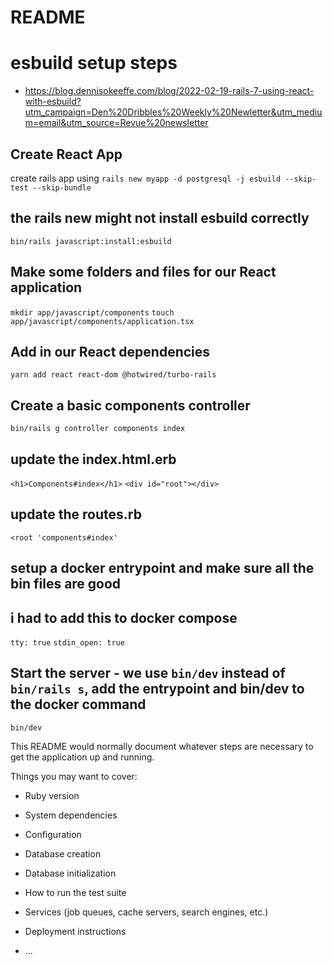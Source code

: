 # README

# esbuild setup steps
 - https://blog.dennisokeeffe.com/blog/2022-02-19-rails-7-using-react-with-esbuild?utm_campaign=Den%20Dribbles%20Weekly%20Newletter&utm_medium=email&utm_source=Revue%20newsletter

## Create React App
create rails app using `rails new myapp -d postgresql -j esbuild --skip-test --skip-bundle`

## the rails new might not install esbuild correctly
`bin/rails javascript:install:esbuild`

## Make some folders and files for our React application
`mkdir app/javascript/components`
`touch app/javascript/components/application.tsx`

## Add in our React dependencies
`yarn add react react-dom @hotwired/turbo-rails`

## Create a basic components controller
`bin/rails g controller components index`

## update the index.html.erb
`<h1>Components#index</h1>`
`<div id="root"></div>`

## update the routes.rb
`<root 'components#index'`

## setup a docker entrypoint and make sure all the bin files are good

## i had to add this to docker compose
`tty: true`
`stdin_open: true`

## Start the server - we use `bin/dev` instead of `bin/rails s`, add the entrypoint and bin/dev to the docker command
`bin/dev`





This README would normally document whatever steps are necessary to get the
application up and running.

Things you may want to cover:

* Ruby version

* System dependencies

* Configuration

* Database creation

* Database initialization

* How to run the test suite

* Services (job queues, cache servers, search engines, etc.)

* Deployment instructions

* ...
